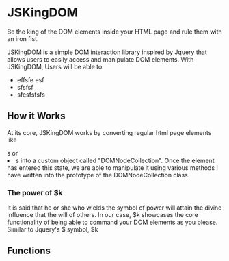 # JSKingDOM

Be the king of the DOM elements inside your HTML page and rule them with an iron fist.

JSKingDOM is a simple DOM interaction library inspired by Jquery that allows users to easily access and manipulate DOM elements. With JSKingDOM, Users will be able to:
- effsfe esf
- sfsfsf
- sfesfsfsfs  

## How it Works

At its core, JSKingDOM works by converting regular html page elements like <div>s or <li>s into a custom object called "DOMNodeCollection". Once the element has entered this state, we are able to manipulate it using various methods I have written into the prototype of the DOMNodeCollection class.

### The power of $k

It is said that he or she who wields the symbol of power will attain the divine influence that the will of others. In our case, $k showcases the core functionality of being able to command your DOM elements as you please. Similar to Jquery's $ symbol, $k

## Functions
